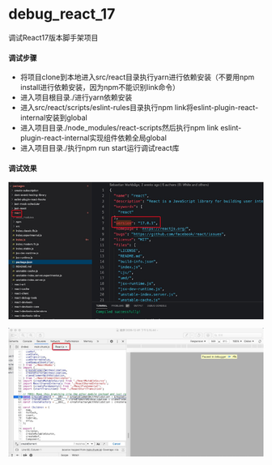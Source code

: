 <!--
 * @Author: 波仔糕
 * @LastModifiedBy: 波仔糕
-->
# debug_react_17
调试React17版本脚手架项目
#### 调试步骤
+ 将项目clone到本地进入src/react目录执行yarn进行依赖安装（不要用npm install进行依赖安装，因为npm不能识别link命令）
+ 进入项目根目录./进行yarn依赖安装
+ 进入src/react/scripts/eslint-rules目录执行npm link将eslint-plugin-react-internal安装到global
+ 进入项目目录./node_modules/react-scripts然后执行npm link eslint-plugin-react-internal实现组件依赖全局global
+ 进入项目目录./执行npm run start运行调试react库

#### 调试效果
![调试效果图1](./debug1.png)

![调试效果图2](./debug2.png)